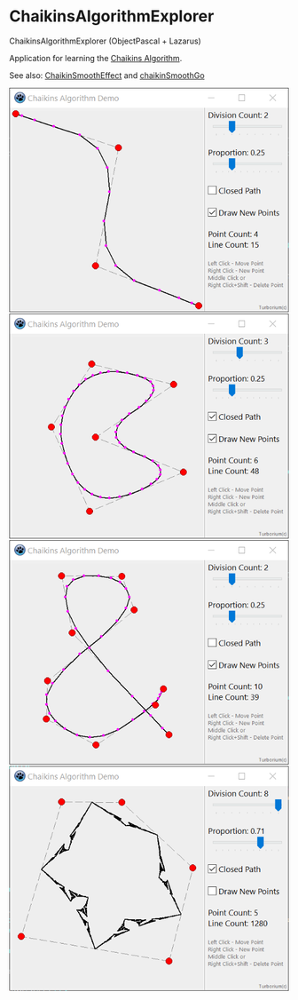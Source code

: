 # ChaikinsAlgorithmExplorer
ChaikinsAlgorithmExplorer (ObjectPascal + Lazarus) 

Application for learning the [Chaikins Algorithm](https://www.cs.unc.edu/~dm/UNC/COMP258/LECTURES/Chaikins-Algorithm.pdf).  
  
See also: [ChaikinSmoothEffect](https://github.com/turborium/ChaikinSmoothEffect) and [chaikinSmoothGo](https://github.com/turborium/chaikinSmoothGo)
  
![scr1](scr1.png)
![scr2](scr2.png)
![scr3](scr3.png)
![scr4](scr4.png)

